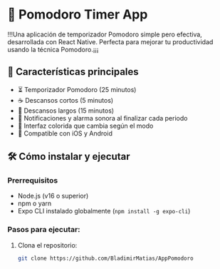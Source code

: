 # 🍅 Pomodoro Timer App
!!!Una aplicación de temporizador Pomodoro simple pero efectiva, desarrollada con React Native. Perfecta para mejorar tu productividad usando la técnica Pomodoro.¡¡¡

## 🚀 Características principales

- ⏳ Temporizador Pomodoro (25 minutos)
- ☕ Descansos cortos (5 minutos)
- 🌴 Descansos largos (15 minutos)
- 🔔 Notificaciones y alarma sonora al finalizar cada periodo
- 🎨 Interfaz colorida que cambia según el modo
- 📱 Compatible con iOS y Android

## 🛠️ Cómo instalar y ejecutar

### Prerrequisitos
- Node.js (v16 o superior)
- npm o yarn
- Expo CLI instalado globalmente (`npm install -g expo-cli`)

### Pasos para ejecutar:

1. Clona el repositorio:
   ```bash
   git clone https://github.com/BladimirMatias/AppPomodoro
